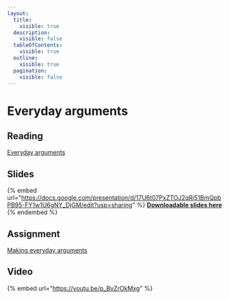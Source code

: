 ```yaml
---
layout:
  title:
    visible: true
  description:
    visible: false
  tableOfContents:
    visible: true
  outline:
    visible: true
  pagination:
    visible: false
---
```


# Everyday arguments

## Reading

[Everyday arguments](https://drive.google.com/file/d/1jQoA4m5zSGFFS\_ZzUJ5vhyBG-3Zs9ccv/view?usp=sharing)

## Slides

{% embed url="https://docs.google.com/presentation/d/17U6t07PxZTOJ2qRj51BmQpbPB95-FY1w1U6gNY_DjGM/edit?usp=sharing" %}
[**Downloadable slides here**](https://docs.google.com/presentation/d/17U6t07PxZTOJ2qRj51BmQpbPB95-FY1w1U6gNY\_DjGM/edit?usp=sharing)
{% endembed %}

## Assignment

[Making everyday arguments](https://docs.google.com/document/d/1cI64sghedZhsRb7T38u7YEUJXVTfU98L7IJYeSxVsho/edit?usp=sharing)

## Video

{% embed url="https://youtu.be/p_BvZrOkMxg" %}
